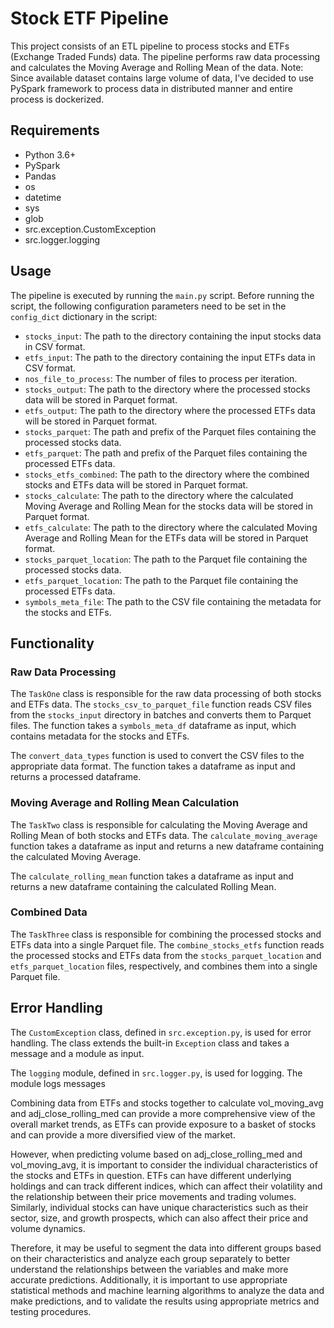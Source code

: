 # Stock ETF Pipeline

This project consists of an ETL pipeline to process stocks and ETFs (Exchange Traded Funds) data. The pipeline performs raw data processing and calculates the Moving Average and Rolling Mean of the data.
Note: Since available dataset contains large volume of data, I've decided to use PySpark framework to process data in distributed manner and entire process is dockerized.
## Requirements

- Python 3.6+
- PySpark
- Pandas
- os
- datetime
- sys
- glob
- src.exception.CustomException
- src.logger.logging

## Usage

The pipeline is executed by running the `main.py` script. Before running the script, the following configuration parameters need to be set in the `config_dict` dictionary in the script:

- `stocks_input`: The path to the directory containing the input stocks data in CSV format.
- `etfs_input`: The path to the directory containing the input ETFs data in CSV format.
- `nos_file_to_process`: The number of files to process per iteration.
- `stocks_output`: The path to the directory where the processed stocks data will be stored in Parquet format.
- `etfs_output`: The path to the directory where the processed ETFs data will be stored in Parquet format.
- `stocks_parquet`: The path and prefix of the Parquet files containing the processed stocks data.
- `etfs_parquet`: The path and prefix of the Parquet files containing the processed ETFs data.
- `stocks_etfs_combined`: The path to the directory where the combined stocks and ETFs data will be stored in Parquet format.
- `stocks_calculate`: The path to the directory where the calculated Moving Average and Rolling Mean for the stocks data will be stored in Parquet format.
- `etfs_calculate`: The path to the directory where the calculated Moving Average and Rolling Mean for the ETFs data will be stored in Parquet format.
- `stocks_parquet_location`: The path to the Parquet file containing the processed stocks data.
- `etfs_parquet_location`: The path to the Parquet file containing the processed ETFs data.
- `symbols_meta_file`: The path to the CSV file containing the metadata for the stocks and ETFs.

## Functionality

### Raw Data Processing

The `TaskOne` class is responsible for the raw data processing of both stocks and ETFs data. The `stocks_csv_to_parquet_file` function reads CSV files from the `stocks_input` directory in batches and converts them to Parquet files. The function takes a `symbols_meta_df` dataframe as input, which contains metadata for the stocks and ETFs.

The `convert_data_types` function is used to convert the CSV files to the appropriate data format. The function takes a dataframe as input and returns a processed dataframe.

### Moving Average and Rolling Mean Calculation

The `TaskTwo` class is responsible for calculating the Moving Average and Rolling Mean of both stocks and ETFs data. The `calculate_moving_average` function takes a dataframe as input and returns a new dataframe containing the calculated Moving Average.

The `calculate_rolling_mean` function takes a dataframe as input and returns a new dataframe containing the calculated Rolling Mean.

### Combined Data

The `TaskThree` class is responsible for combining the processed stocks and ETFs data into a single Parquet file. The `combine_stocks_etfs` function reads the processed stocks and ETFs data from the `stocks_parquet_location` and `etfs_parquet_location` files, respectively, and combines them into a single Parquet file.

## Error Handling

The `CustomException` class, defined in `src.exception.py`, is used for error handling. The class extends the built-in `Exception` class and takes a message and a module as input.

The `logging` module, defined in `src.logger.py`, is used for logging. The module logs messages


Combining data from ETFs and stocks together to calculate vol_moving_avg and adj_close_rolling_med can provide a more comprehensive view of the overall market trends, as ETFs can provide exposure to a basket of stocks and can provide a more diversified view of the market.

However, when predicting volume based on adj_close_rolling_med and vol_moving_avg, it is important to consider the individual characteristics of the stocks and ETFs in question. ETFs can have different underlying holdings and can track different indices, which can affect their volatility and the relationship between their price movements and trading volumes. Similarly, individual stocks can have unique characteristics such as their sector, size, and growth prospects, which can also affect their price and volume dynamics.

Therefore, it may be useful to segment the data into different groups based on their characteristics and analyze each group separately to better understand the relationships between the variables and make more accurate predictions. Additionally, it is important to use appropriate statistical methods and machine learning algorithms to analyze the data and make predictions, and to validate the results using appropriate metrics and testing procedures.